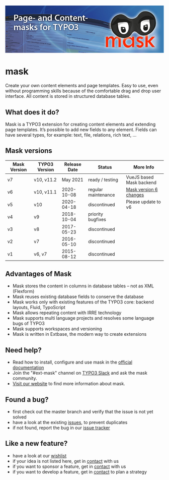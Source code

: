 ![Page and Content masks for TYPO3](Documentation/Images/mask_banner.jpg)

# mask

Create your own content elements and page templates. Easy to use, even without programming skills because of the comfortable drag and drop user interface. All content is stored in structured database tables.

## What does it do?

Mask is a TYPO3 extension for creating content elements and extending page templates. It’s possible to add new fields to any element. Fields can have several types, for example: text, file, relations, rich text, ...

## Mask versions

| Mask Version | TYPO3 Version | Release Date | Status              | More Info |
|--------------|---------------|--------------|---------------------|-----------|
| v7           | v10, v11.2    | May 2021     | ready / testing     | VueJS based Mask backend                                                                       |
| v6           | v10, v11.1    | 2020-10-08   | regular maintenance | [Mask version 6 changes](https://docs.typo3.org/p/mask/mask/6.5/en-us/ChangeLog/6.0/Index.html)|
| v5           | v10           | 2020-04-18   | discontinued        | Please update to v6                                                                            |
| v4           | v9            | 2018-10-04   | priority bugfixes   |                                                                                                |
| v3           | v8            | 2017-05-23   | discontinued        |                                                                                                |
| v2           | v7            | 2016-05-10   | discontinued        |                                                                                                |
| v1           | v6, v7        | 2015-08-12   | discontinued        |                                                                                                |

## Advantages of Mask

* Mask stores the content in columns in database tables – not as XML (Flexform)
* Mask reuses existing database fields to conserve the database
* Mask works only with existing features of the TYPO3 core: backend layouts, Fluid, TypoScript
* Mask allows repeating content with IRRE technology
* Mask supports multi language projects and resolves some language bugs of TYPO3
* Mask supports workspaces and versioning
* Mask is written in Extbase, the modern way to create extensions

## Need help?

* Read how to install, configure and use mask in the [official documentation](https://docs.typo3.org/p/mask/mask/master/en-us/)
* Join the "#ext-mask" channel on [TYPO3 Slack](https://typo3.org/community/meet/chat-slack) and ask the mask community.
* [Visit our website](https://mask.webprofil.at) to find more information about mask.

## Found a bug?
* first check out the master branch and verify that the issue is not yet solved
* have a look at the existing [issues](https://github.com/gernott/mask/issues/), to prevent duplicates
* if not found, report the bug in our [issue tracker](https://github.com/gernott/mask/issues/new/)

## Like a new feature?
* have a look at our [wishlist](https://mask.webprofil.at/featurelist/overview/)
* if your idea is not listed here, get in [contact](https://mask.webprofil.at/imprint/) with us
* if you want to sponsor a feature, get in [contact](https://mask.webprofil.at/imprint/) with us
* if you want to develop a feature, get in [contact](https://mask.webprofil.at/imprint/) to plan a strategy
